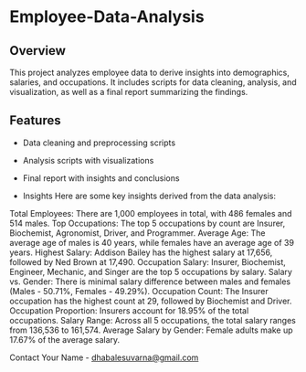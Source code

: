 # Employee-Data-Analysis

## Overview
This project analyzes employee data to derive insights into demographics, salaries, and occupations. It includes scripts for data cleaning, analysis, and visualization, as well as a final report summarizing the findings.

## Features
- Data cleaning and preprocessing scripts
- Analysis scripts with visualizations
- Final report with insights and conclusions

- Insights
Here are some key insights derived from the data analysis:

Total Employees: There are 1,000 employees in total, with 486 females and 514 males.
Top Occupations: The top 5 occupations by count are Insurer, Biochemist, Agronomist, Driver, and Programmer.
Average Age: The average age of males is 40 years, while females have an average age of 39 years.
Highest Salary: Addison Bailey has the highest salary at 17,656, followed by Ned Brown at 17,490.
Occupation Salary: Insurer, Biochemist, Engineer, Mechanic, and Singer are the top 5 occupations by salary.
Salary vs. Gender: There is minimal salary difference between males and females (Males - 50.71%, Females - 49.29%).
Occupation Count: The Insurer occupation has the highest count at 29, followed by Biochemist and Driver.
Occupation Proportion: Insurers account for 18.95% of the total occupations.
Salary Range: Across all 5 occupations, the total salary ranges from 136,536 to 161,574.
Average Salary by Gender: Female adults make up 17.67% of the average salary.

Contact
Your Name - dhabalesuvarna@gmail.com
